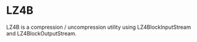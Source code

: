 # LZ4B
LZ4B is a compression / uncompression utility using LZ4BlockInputStream and LZ4BlockOutputStream.
